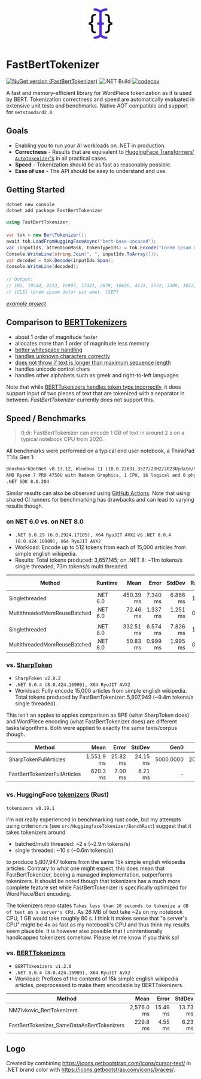 <p align="center" id="toplogo">
  <a href="https://www.nuget.org/packages/FastBertTokenizer/">
    <!-- https://docs.github.com/en/get-started/writing-on-github/getting-started-with-writing-and-formatting-on-github/basic-writing-and-formatting-syntax#specifying-the-theme-an-image-is-shown-to -->
    <picture>
      <source media="(prefers-color-scheme: dark)" srcset="logo-darkmode.svg">
      <source media="(prefers-color-scheme: light)" srcset="logo.svg">
      <img alt="FastBertTokenizer Logo" src="logo.svg" width="100">
    </picture>
  </a>
</p>

# FastBertTokenizer

[![NuGet version (FastBertTokenizer)](https://img.shields.io/nuget/v/FastBertTokenizer.svg?style=flat)](https://www.nuget.org/packages/FastBertTokenizer/)
![.NET Build](https://github.com/georg-jung/FastBertTokenizer/actions/workflows/ci.yml/badge.svg)
[![codecov](https://codecov.io/github/georg-jung/FastBertTokenizer/graph/badge.svg?token=PEINHYEBGH)](https://codecov.io/github/georg-jung/FastBertTokenizer)

A fast and memory-efficient library for WordPiece tokenization as it is used by BERT. Tokenization correctness and speed are automatically evaluated in extensive unit tests and benchmarks. Native AOT compatible and support for `netstandard2.0`.

## Goals

* Enabling you to run your AI workloads on .NET in production.
* **Correctness** - Results that are equivalent to [HuggingFace Transformers' `AutoTokenizer`'s](https://huggingface.co/docs/transformers/v4.33.0/en/model_doc/auto#transformers.AutoTokenizer) in all practical cases.
* **Speed** - Tokenization should be as fast as reasonably possible.
* **Ease of use** - The API should be easy to understand and use.

## Getting Started

```bash
dotnet new console
dotnet add package FastBertTokenizer
```

```csharp
using FastBertTokenizer;

var tok = new BertTokenizer();
await tok.LoadFromHuggingFaceAsync("bert-base-uncased");
var (inputIds, attentionMask, tokenTypeIds) = tok.Encode("Lorem ipsum dolor sit amet.");
Console.WriteLine(string.Join(", ", inputIds.ToArray()));
var decoded = tok.Decode(inputIds.Span);
Console.WriteLine(decoded);

// Output:
// 101, 19544, 2213, 12997, 17421, 2079, 10626, 4133, 2572, 3388, 1012, 102
// [CLS] lorem ipsum dolor sit amet. [SEP]
```

[*example project*](src/examples/QuickStart/)

## Comparison to [BERTTokenizers](https://github.com/NMZivkovic/BertTokenizers)

* about 1 order of magnitude faster
* allocates more than 1 order of magnitude less memory
* [better whitespace handling](https://github.com/NMZivkovic/BertTokenizers/issues/24)
* [handles unknown characters correctly](https://github.com/NMZivkovic/BertTokenizers/issues/26)
* [does not throw if text is longer than maximum sequence length](https://github.com/NMZivkovic/BertTokenizers/issues/18)
* handles unicode control chars
* handles other alphabets such as greek and right-to-left languages

Note that while [BERTTokenizers handles token type incorrectly](https://github.com/NMZivkovic/BertTokenizers/issues/18), it does support input of two pieces of text that are tokenized with a separator in between. *FastBertTokenizer* currently does not support this.

## Speed / Benchmarks

> tl;dr: FastBertTokenizer can encode 1 GB of text in around 2 s on a typical notebook CPU from 2020.

All benchmarks were performed on a typical end user notebook, a ThinkPad T14s Gen 1:

```txt
BenchmarkDotNet v0.13.12, Windows 11 (10.0.22631.3527/23H2/2023Update/SunValley3)
AMD Ryzen 7 PRO 4750U with Radeon Graphics, 1 CPU, 16 logical and 8 physical cores
.NET SDK 8.0.204
```

Similar results can also be observed using [GitHub Actions](https://github.com/georg-jung/FastBertTokenizer/actions/workflows/benchmark.yml). Note that using shared CI runners for benchmarking has drawbacks and can lead to varying results though.

### on NET 6.0 vs. on NET 8.0

* `.NET 6.0.29 (6.0.2924.17105), X64 RyuJIT AVX2` vs `.NET 8.0.4 (8.0.424.16909), X64 RyuJIT AVX2`
* Workload: Encode up to 512 tokens from each of 15,000 articles from simple english wikipedia.
* Results: Total tokens produced: 3,657,145; on .NET 8: ~11m tokens/s single threaded, 73m tokens/s multi threaded.

| Method                       | Runtime  | Mean      | Error    | StdDev   | Ratio | Gen0       | Gen1       | Gen2     | Allocated | Alloc Ratio |
|----------------------------- |--------- |----------:|---------:|---------:|------:|-----------:|-----------:|---------:|----------:|------------:|
| Singlethreaded               | .NET 6.0 | 450.39 ms | 7.340 ms | 6.866 ms |  1.00 |          - |          - |        - |      2 MB |        1.00 |
| MultithreadedMemReuseBatched | .NET 6.0 |  72.46 ms | 1.337 ms | 1.251 ms |  0.16 |   750.0000 |   250.0000 | 250.0000 |  12.75 MB |        6.39 |
|                              |          |           |          |          |       |            |            |          |           |             |
| Singlethreaded               | .NET 8.0 | 332.51 ms | 6.574 ms | 7.826 ms |  1.00 |          - |          - |        - |   1.99 MB |        1.00 |
| MultithreadedMemReuseBatched | .NET 8.0 |  50.83 ms | 0.999 ms | 1.995 ms |  0.15 |   500.0000 |          - |        - |  12.75 MB |        6.40 |

### vs. [SharpToken](https://github.com/dmitry-brazhenko/SharpToken)

* `SharpToken v2.0.2`
* `.NET 8.0.4 (8.0.424.16909), X64 RyuJIT AVX2`
* Workload: Fully encode 15,000 articles from simple english wikipedia. Total tokens produced by FastBertTokenizer: 5,807,949 (~9.4m tokens/s single threaded).

This isn't an apples to apples comparison as BPE (what SharpToken does) and WordPiece encoding (what FastBertTokenizer does) are different tasks/algorithms. Both were applied to exactly the same texts/corpus though.

| Method                        | Mean       | Error    | StdDev   | Gen0      | Gen1      | Allocated |
|------------------------------ |-----------:|---------:|---------:|----------:|----------:|----------:|
| SharpTokenFullArticles        | 1,551.9 ms | 25.82 ms | 24.15 ms | 5000.0000 | 2000.0000 |  32.56 MB |
| FastBertTokenizerFullArticles |   620.3 ms |  7.00 ms |  6.21 ms |         - |         - |   2.26 MB |

### vs. HuggingFace [tokenizers](https://github.com/huggingface/tokenizers) (Rust)

`tokenizers v0.19.1`

I'm not really experienced in benchmarking rust code, but my attempts using criterion.rs (see `src/HuggingfaceTokenizer/BenchRust`) suggest that it takes tokenizers around

* batched/multi threaded: ~2 s (~2.9m tokens/s)
* single threaded: ~10 s (~0.6m tokens/s)

to produce 5,807,947 tokens from the same 15k simple english wikipedia articles. Contrary to what one might expect, this does mean that FastBertTokenizer, beeing a managed implementation, outperforms tokenizers. It should be noted though that tokenizers has a much more complete feature set while FastBertTokenizer is specifically optimized for WordPiece/Bert encoding.

The tokenizers repo states `Takes less than 20 seconds to tokenize a GB of text on a server's CPU.` As 26 MB of text take ~2s on my notebook CPU, 1 GB would take roughly 80 s. I think it makes sense that "a server's CPU" might be 4x as fast as my notebook's CPU and thus think my results seem plausible. It is however also possible that I unintentionally handicapped tokenizers somehow. Please let me know if you think so!

### vs. [BERTTokenizers](https://github.com/NMZivkovic/BertTokenizers)

* `BERTTokenizers v1.2.0`
* `.NET 8.0.4 (8.0.424.16909), X64 RyuJIT AVX2`
* Workload: Prefixes of the contents of 15k simple english wikipedia articles, preprocessed to make them encodable by BERTTokenizers.

| Method                                     | Mean       | Error    | StdDev   | Gen0        | Gen1       | Gen2      | Allocated  |
|------------------------------------------- |-----------:|---------:|---------:|------------:|-----------:|----------:|-----------:|
| NMZivkovic_BertTokenizers                  | 2,576.0 ms | 15.49 ms | 13.73 ms | 968000.0000 | 40000.0000 | 1000.0000 | 3430.51 MB |
| FastBertTokenizer_SameDataAsBertTokenizers |   229.8 ms |  4.55 ms |  6.23 ms |           - |          - |         - |    1.03 MB |

## Logo

Created by combining <https://icons.getbootstrap.com/icons/cursor-text/> in .NET brand color with <https://icons.getbootstrap.com/icons/braces/>.
